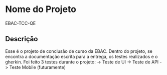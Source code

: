 # Nome do Projeto

EBAC-TCC-QE

## Descrição

Esse é o projeto de conclusão de curso da EBAC.
Dentro do projeto, se encontra a documentação escrita para a entrega, os testes realizados e o gherkin.
Foi feito 3 testes durante o projeto:
    -> Teste de UI
    -> Teste de API
    -> Teste Mobile (futuramente)